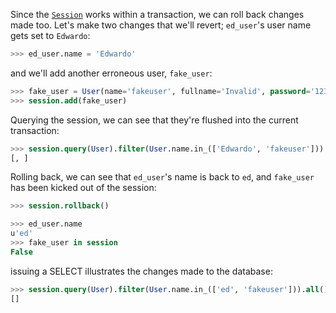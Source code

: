 Since the [`Session`](http://docs.sqlalchemy.org/session_api.html#sqlalchemy.orm.session.Session "sqlalchemy.orm.session.Session") works within a transaction, we can roll back changes made too. Let's make two changes that we'll revert; `ed_user`'s user name gets set to `Edwardo`:
    
```sql    
>>> ed_user.name = 'Edwardo'
```

and we'll add another erroneous user, `fake_user`:
    
```sql    
>>> fake_user = User(name='fakeuser', fullname='Invalid', password='12345')
>>> session.add(fake_user)
```

Querying the session, we can see that they're flushed into the current transaction:
    
```sql    
>>> session.query(User).filter(User.name.in_(['Edwardo', 'fakeuser'])).all()
[, ]
```

Rolling back, we can see that `ed_user`'s name is back to `ed`, and `fake_user` has been kicked out of the session:
    
```sql    
>>> session.rollback()

>>> ed_user.name
u'ed'
>>> fake_user in session
False
```

issuing a SELECT illustrates the changes made to the database:
    
```sql    
>>> session.query(User).filter(User.name.in_(['ed', 'fakeuser'])).all()
[]
```
